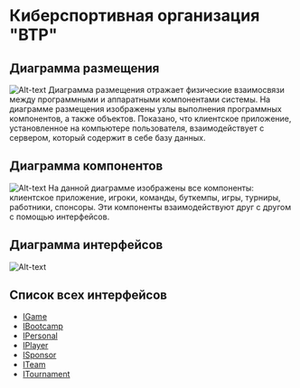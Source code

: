 # Киберспортивная организация "BTP"
## Диаграмма размещения
![Alt-text](https://pp.userapi.com/c850720/v850720862/4aeff/EpyO6MvzAE4.jpg "Диаграмма размещения")
Диаграмма размещения отражает физические взаимосвязи между программными и аппаратными компонентами системы. 
На диаграмме размещения изображены узлы выполнения программных компонентов, а также объектов.
Показано, что клиентское приложение, установленное на компьютере пользователя, 
взаимодействует с сервером, который содержит в себе базу данных.
## Диаграмма компонентов
![Alt-text](https://pp.userapi.com/c850720/v850720862/4b08c/TYBhc2RgiwU.jpg "Диаграмма компонентов")
На данной диаграмме изображены все компоненты: клиентское приложение, игроки, команды, буткемпы, игры, турниры, работники, спонсоры. 
Эти компоненты взаимодействуют друг с другом с помощью интерфейсов.
## Диаграмма интерфейсов
![Alt-text](https://pp.userapi.com/c850720/v850720862/4b09d/lKl6-xb768Q.jpg "Диаграмма интерфейсов")
## Список всех интерфейсов
* [IGame](https://github.com/Tyukhaev/BTP/blob/master/docs/IGame.md "Интерфейс IGame")
* [IBootcamp](https://github.com/Tyukhaev/BTP/blob/master/docs/IBootcamp%20.md "Интерфейс IBootcamp")
* [IPersonal](https://github.com/Tyukhaev/BTP/blob/master/docs/IPersonal.md "Интерфейс IPersonal")
* [IPlayer](https://github.com/Tyukhaev/BTP/blob/master/docs/IPlayer.md "Интерфейс IPlayer")
* [ISponsor](https://github.com/Tyukhaev/BTP/blob/master/docs/ISponsor.md "Интерфейс ISponsor")
* [ITeam](https://github.com/Tyukhaev/BTP/blob/master/docs/ITeam.md "Интерфейс ITeam")
* [ITournament](https://github.com/Tyukhaev/BTP/blob/master/docs/ITeam.md "Интерфейс Tournament")

